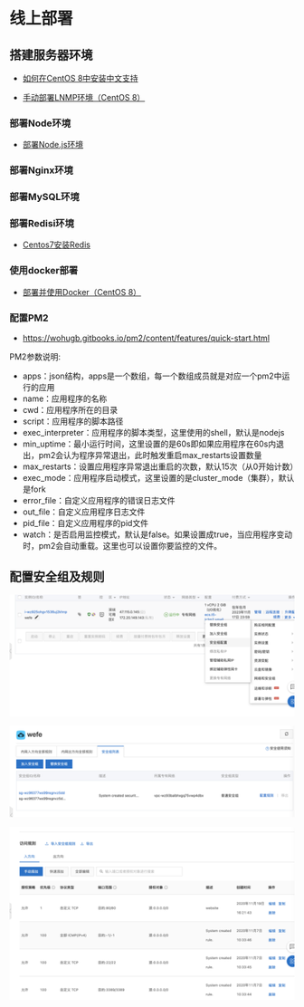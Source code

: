 # 线上部署

## 搭建服务器环境

- [如何在CentOS 8中安装中文支持](https://help.aliyun.com/knowledge_detail/154704.html?spm=5176.11065259.1996646101.searchclickresult.6bbbddc8bybUOE)

- [手动部署LNMP环境（CentOS 8）](https://help.aliyun.com/document_detail/173042.html?spm=a2c4g.11186623.6.1196.35824d3cpvIDLa)

### 部署Node环境

- [部署Node.js环境](https://help.aliyun.com/document_detail/172788.html?spm=a2c4g.11186623.6.1206.1c4934fdSSVGql)

### 部署Nginx环境

### 部署MySQL环境



### 部署Redisi环境

- [Centos7安装Redis](https://www.cnblogs.com/heqiuyong/p/10463334.html)

### 使用docker部署

- [部署并使用Docker（CentOS 8）](https://help.aliyun.com/document_detail/187598.html?spm=5176.13910061.sslink.59.489c401bh9Cyhp)

### 配置PM2

- <https://wohugb.gitbooks.io/pm2/content/features/quick-start.html>



PM2参数说明:

- apps：json结构，apps是一个数组，每一个数组成员就是对应一个pm2中运行的应用
- name：应用程序的名称
- cwd：应用程序所在的目录
- script：应用程序的脚本路径
- exec_interpreter：应用程序的脚本类型，这里使用的shell，默认是nodejs
- min_uptime：最小运行时间，这里设置的是60s即如果应用程序在60s内退出，pm2会认为程序异常退出，此时触发重启max_restarts设置数量
- max_restarts：设置应用程序异常退出重启的次数，默认15次（从0开始计数）
- exec_mode：应用程序启动模式，这里设置的是cluster_mode（集群），默认是fork
- error_file：自定义应用程序的错误日志文件
- out_file：自定义应用程序日志文件
- pid_file：自定义应用程序的pid文件
- watch：是否启用监控模式，默认是false。如果设置成true，当应用程序变动时，pm2会自动重载。这里也可以设置你要监控的文件。

## 配置安全组及规则

![image-20201119162307641](./img/image-20201119162307641.png)

![image-20201119162332224](./img/image-20201119162332224.png)

![image-20201119162358887](./img/image-20201119162358887.png)
